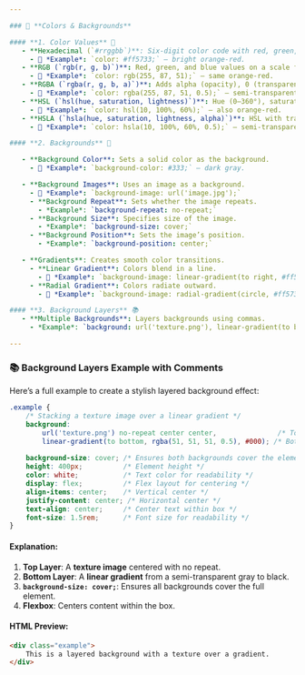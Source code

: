 ```yaml
---

### 🎨 **Colors & Backgrounds**

#### **1. Color Values** 🌈
   - **Hexadecimal (`#rrggbb`)**: Six-digit color code with red, green, and blue values.
     - 📝 *Example*: `color: #ff5733;` – bright orange-red.
   - **RGB (`rgb(r, g, b)`)**: Red, green, and blue values on a scale from 0 to 255.
     - 📝 *Example*: `color: rgb(255, 87, 51);` – same orange-red.
   - **RGBA (`rgba(r, g, b, a)`)**: Adds alpha (opacity), 0 (transparent) to 1 (opaque).
     - 📝 *Example*: `color: rgba(255, 87, 51, 0.5);` – semi-transparent orange-red.
   - **HSL (`hsl(hue, saturation, lightness)`)**: Hue (0–360°), saturation (0–100%), and lightness (0–100%).
     - 📝 *Example*: `color: hsl(10, 100%, 60%);` – also orange-red.
   - **HSLA (`hsla(hue, saturation, lightness, alpha)`)**: HSL with transparency.
     - 📝 *Example*: `color: hsla(10, 100%, 60%, 0.5);` – semi-transparent.

#### **2. Backgrounds** 🌅

   - **Background Color**: Sets a solid color as the background.
     - 🌈 *Example*: `background-color: #333;` – dark gray.

   - **Background Images**: Uses an image as a background.
     - 🌆 *Example*: `background-image: url('image.jpg');`
     - **Background Repeat**: Sets whether the image repeats.
       - *Example*: `background-repeat: no-repeat;`
     - **Background Size**: Specifies size of the image.
       - *Example*: `background-size: cover;`
     - **Background Position**: Sets the image’s position.
       - *Example*: `background-position: center;`

   - **Gradients**: Creates smooth color transitions.
     - **Linear Gradient**: Colors blend in a line.
       - 🌈 *Example*: `background-image: linear-gradient(to right, #ff5733, #3333ff);`
     - **Radial Gradient**: Colors radiate outward.
       - 🌈 *Example*: `background-image: radial-gradient(circle, #ff5733, #3333ff);`

#### **3. Background Layers** 📚
   - **Multiple Backgrounds**: Layers backgrounds using commas.
     - *Example*: `background: url('texture.png'), linear-gradient(to bottom, #333, #000);`

---
```


### 📚 **Background Layers Example with Comments**

Here’s a full example to create a stylish layered background effect:

```css
.example {
    /* Stacking a texture image over a linear gradient */
    background: 
        url('texture.png') no-repeat center center,               /* Top layer: texture image */
        linear-gradient(to bottom, rgba(51, 51, 51, 0.5), #000); /* Bottom layer: gradient */
    
    background-size: cover; /* Ensures both backgrounds cover the element */
    height: 400px;          /* Element height */
    color: white;           /* Text color for readability */
    display: flex;          /* Flex layout for centering */
    align-items: center;    /* Vertical center */
    justify-content: center; /* Horizontal center */
    text-align: center;     /* Center text within box */
    font-size: 1.5rem;      /* Font size for readability */
}
```

#### Explanation:
1. **Top Layer**: A **texture image** centered with no repeat.
2. **Bottom Layer**: A **linear gradient** from a semi-transparent gray to black.
3. **`background-size: cover;`**: Ensures all backgrounds cover the full element.
4. **Flexbox**: Centers content within the box.

#### HTML Preview:

```html
<div class="example">
    This is a layered background with a texture over a gradient.
</div>
```
